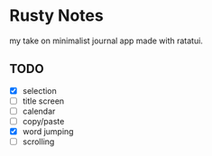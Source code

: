 # Rusty Notes
my take on minimalist journal app made with ratatui.
## TODO
- [x] selection
- [ ] title screen
- [ ] calendar
- [ ] copy/paste
- [x] word jumping
- [ ] scrolling